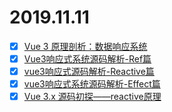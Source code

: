 # 2019.11.11
- [x] [Vue 3 原理剖析：数据响应系统](https://juejin.im/post/5d996e3e6fb9a04e3043cc5b)
- [x] [Vue3响应式系统源码解析-Ref篇](https://juejin.im/post/5d9eff686fb9a04de04d8367)
- [x] [vue3响应式源码解析-Reactive篇](https://juejin.im/post/5da9d7ebf265da5bbb1e52b7)
- [x] [vue3响应式系统源码解析-Effect篇](https://juejin.im/post/5db1d965f265da4d4a305926)
- [x] [Vue 3.x 源码初探——reactive原理](https://juejin.im/post/5dbed88f6fb9a0203b235542)